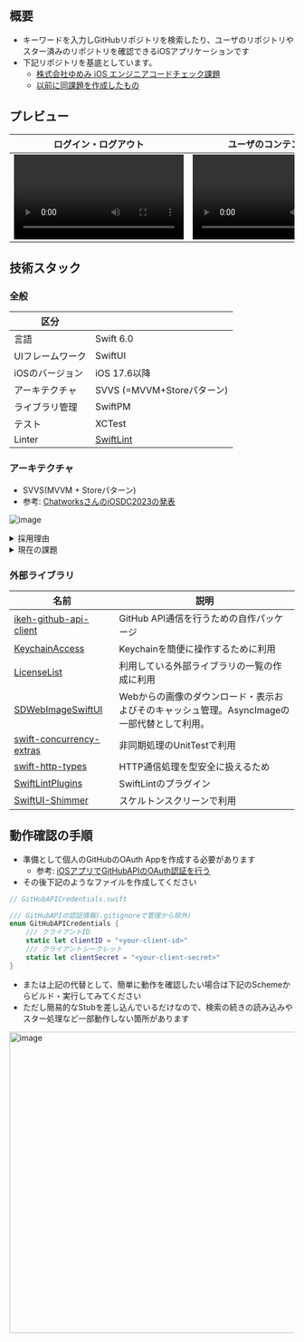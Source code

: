 

## 概要
- キーワードを入力しGitHubリポジトリを検索したり、ユーザのリポジトリやスター済みのリポジトリを確認できるiOSアプリケーションです
- 下記リポジトリを基底としています。
  - [株式会社ゆめみ iOS エンジニアコードチェック課題](https://github.com/yumemi-inc/ios-engineer-codecheck)
  - [以前に同課題を作成したもの](https://github.com/pommdau/github-repository-search)

## プレビュー

|ログイン・ログアウト|ユーザのコンテンツ表示|リポジトリ検索|
|---|---|---|
|<video src="https://github.com/user-attachments/assets/c258418a-ce7d-4597-bacc-b5bbf97d47a3">|<video src="https://github.com/user-attachments/assets/9e2da800-c728-4bdf-a12c-a66ef5b7cfac">|<video src="https://github.com/user-attachments/assets/cacac18a-fafc-4792-952b-a249525ad8d0">|

## 技術スタック
### 全般

|区分||
|---|---|
|言語|Swift 6.0|
|UIフレームワーク|SwiftUI|
|iOSのバージョン|iOS 17.6以降|
|アーキテクチャ|SVVS (=MVVM+Storeパターン)|
|ライブラリ管理|SwiftPM|
|テスト|XCTest|
|Linter|[SwiftLint](https://github.com/realm/SwiftLint)|

### アーキテクチャ

- SVVS(MVVM + Storeパターン)
- 参考: [ChatworksさんのiOSDC2023の発表](https://github.com/chatwork/svvs-sample?tab=readme-ov-file)

![image](https://i.imgur.com/g224phy.png)

<details>
<summary>採用理由</summary>

- データフローが簡潔で安全になる点
    - Storeを「Single Source of Truth」とし、ユーザのアクションやAPI通信の結果を一元的に管理することで、データの不整合を防止できる
    - `Observation`の登場でリアクティブ部分をより簡潔に書けるようになったことも追い風
- また`View`からロジックと状態変化の部分を`ViewState`に切り出すことで、ユニットテストが書きやすい点
- `Store`-`ViewState`-`View`と小さい単位で扱いながら、プロダクトの成長に合わせてスケールできる点

</details>

<details>
<summary>現在の課題</summary>

- ロジックが`ViewState`に集中するので肥大化する懸念がある。その際は`UseCase`で分割するのが良いだろうか。
- `ViewState`から`Store`へ外部APIの通信処理を呼び出すための関数の宣言が冗長になる。

```swift
extension RepoStore {
    
    func searchRepos(
        searchText: String,
        accessToken: String?,
        sort: String?,
        order: String?,
        perPage: Int?,
        page: Int?
    ) async throws -> SearchResponse<Repo> {
        let response = try await gitHubAPIClient.searchRepos(
            query: searchText,
            accessToken: accessToken,
            sort: sort,
            order: order,
            perPage: perPage,
            page: page
        )
        try await addValues(response.items)
        return response
    }
    ...
}
```

- また外部APIの結果を複数の`Store`に保存する場合、`ViewState`から`Store`に値を保存させる必要があって煩雑になってしまう
    - 例: `RepoStore`でスター済みリポジトリの一覧を取得した後、`ViewState`から`StarredRepoStore`にその情報を登録する必要がある
- 解決策としては複数の`Store`を結合させる、または`ViewState`に外部APIの処理をさせるか。
- (この辺り自分の中でもまだ答えが出せていないです)

</details>

### 外部ライブラリ

|名前|説明|
|---|---|
|[ikeh-github-api-client](https://github.com/pommdau/ikeh-github-api-client/)|GitHub API通信を行うための自作パッケージ|
|[KeychainAccess](https://github.com/kishikawakatsumi/KeychainAccess)|Keychainを簡便に操作するために利用|
|[LicenseList](https://github.com/cybozu/LicenseList)|利用している外部ライブラリの一覧の作成に利用|
|[SDWebImageSwiftUI](https://github.com/SDWebImage/SDWebImageSwiftUI)|Webからの画像のダウンロード・表示およびそのキャッシュ管理。AsyncImageの一部代替として利用。|
|[swift-concurrency-extras](https://github.com/pointfreeco/swift-concurrency-extras)|非同期処理のUnitTestで利用|
|[swift\-http\-types](https://github.com/apple/swift-http-types)|HTTP通信処理を型安全に扱えるため|
|[SwiftLintPlugins](https://github.com/SimplyDanny/SwiftLintPlugins)|SwiftLintのプラグイン|
|[SwiftUI\-Shimmer](https://github.com/markiv/SwiftUI-Shimmer)|スケルトンスクリーンで利用|

## 動作確認の手順

- 準備として個人のGitHubのOAuth Appを作成する必要があります
  - 参考: [iOSアプリでGitHubAPIのOAuth認証を行う](https://zenn.dev/ikeh1024/articles/dd5678087362c4)
- その後下記のようなファイルを作成してください

```swift
// GitHubAPICredentials.swift

/// GitHubAPIの認証情報(.gitignoreで管理から除外)
enum GitHubAPICredentials {
    /// クライアントID
    static let clientID = "<your-client-id>"
    /// クライアントシークレット
    static let clientSecret = "<your-client-secret>"
}
```

- または上記の代替として、簡単に動作を確認したい場合は下記のSchemeからビルド・実行してみてください
- ただし簡易的なStubを差し込んでいるだけなので、検索の続きの読み込みやスター処理など一部動作しない箇所があります

<img width="532" alt="image" src="https://github.com/user-attachments/assets/a5950b45-29c8-40a5-9e63-b2871d370116" />

